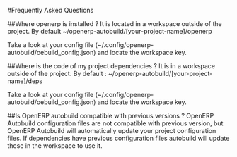 #Frequently Asked Questions

##Where openerp is installed ?
It is located in a workspace outside of the project. 
By default ~/openerp-autobuild/[your-project-name]/openerp

Take a look at your config file (~/.config/openerp-autobuild/oebuild_config.json) and locate the workspace key.

##Where is the code of my project dependencies ?
It is in a workspace outside of the project. 
By default : ~/openerp-autobuild/[your-project-name]/deps

Take a look at your config file (~/.config/openerp-autobuild/oebuild_config.json) and locate the workspace key.

##Is OpenERP autobuild compatible with previous versions ?
OpenERP Autobuild configuration files are not compatible with previous version, but OpenERP Autobuild will
automatically update your project configuration files.
If dependencies have previous configuration files autobuild will update these in the workspace to use it.

